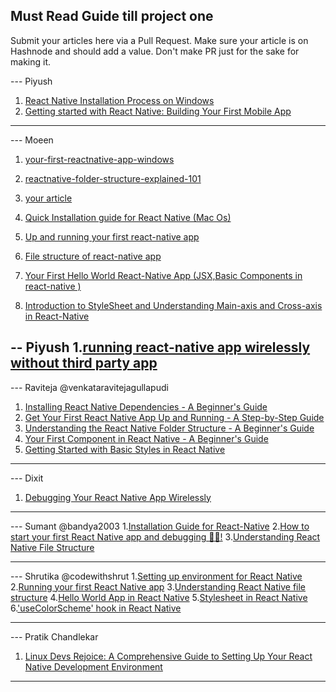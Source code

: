 ## Must Read Guide till project one

Submit your articles here via a Pull Request. Make sure your article is on Hashnode and should add a value. Don't make PR just for the sake for making it.


--- Piyush

1. [React Native Installation Process on Windows](https://piyushsagar.hashnode.dev/react-native-installation-process-on-windows)
2. [Getting started with React Native: Building Your First Mobile App](https://piyushsagar.hashnode.dev/getting-started-with-react-native-building-your-first-mobile-app)
---

--- Moeen
1. [your-first-reactnative-app-windows](https://moeen.hashnode.dev/your-first-reactnative-app-windows)
2. [reactnative-folder-structure-explained-101](https://moeen.hashnode.dev/reactnative-folder-structure-explained-101)

1. [your article](link)
2. [Quick Installation guide for React Native (Mac Os)](https://sharetogrow.hashnode.dev/quick-installation-guide-for-react-native-mac-os)
3. [Up and running your first react-native app](https://sharetogrow.hashnode.dev/up-and-running-your-first-react-native-app)
4. [File structure of react-native app](https://sharetogrow.hashnode.dev/file-structure-of-react-native-app)
5. [Your First Hello World React-Native App (JSX,Basic Components in react-native )](https://sharetogrow.hashnode.dev/your-first-hello-world-react-native-app-jsxbasic-components-in-react-native) 
6. [Introduction to StyleSheet and Understanding Main-axis and Cross-axis in React-Native](https://sharetogrow.hashnode.dev/introduction-to-stylesheet-and-understanding-main-axis-and-cross-axis-in-react-native)


 -- Piyush
1.[running react-native app wirelessly without third party app](https://piyush4for.hashnode.dev/how-react-native-live-run-on-android-wirelessly-reactnative)
---


--- Raviteja @venkataravitejagullapudi
1. [Installing React Native Dependencies - A Beginner's Guide](https://venkataraviteja.hashnode.dev/installing-react-native-dependencies-a-beginners-guide)
2. [Get Your First React Native App Up and Running - A Step-by-Step Guide](https://venkataraviteja.hashnode.dev/get-your-first-react-native-app-up-and-running-a-step-by-step-guide)
3. [Understanding the React Native Folder Structure - A Beginner's Guide](https://venkataraviteja.hashnode.dev/understanding-the-react-native-folder-structure-a-beginners-guide)
4. [Your First Component in React Native - A Beginner's Guide](https://venkataraviteja.hashnode.dev/your-first-component-in-react-native-a-beginners-guide)
5. [Getting Started with Basic Styles in React Native](https://venkataraviteja.hashnode.dev/getting-started-with-basic-styles-in-react-native)

---

--- Dixit
1. [Debugging Your React Native App Wirelessly](https://heyydixit.hashnode.dev/debugging-your-react-native-app-wirelessly)

---

--- Sumant @bandya2003
1.[Installation Guide for React-Native](https://bandyablogs.hashnode.dev/unleashing-the-power-of-react-native-a-step-by-step-guide-to-installing-on-windows)
2.[How to start your first React Native app and debugging 🐱‍🏍!](https://bandyablogs.hashnode.dev/how-to-start-your-first-react-native-app-and-debugging)
3.[Understanding React Native File Structure](https://bandyablogs.hashnode.dev/file-structure-of-react-native-app)

---

--- Shrutika @codewithshrut
1.[Setting up environment for React Native](https://codewithshrut.hashnode.dev/setting-up-environment-for-react-native)
2.[Running your first React Native app](https://codewithshrut.hashnode.dev/running-your-first-react-native-app)
3.[Understanding React Native file structure](https://codewithshrut.hashnode.dev/understanding-react-native-file-structure)
4.[Hello World App in React Native](https://codewithshrut.hashnode.dev/hello-world-app-in-react-native)
5.[Stylesheet in React Native](https://codewithshrut.hashnode.dev/stylesheet-in-react-native)
6.['useColorScheme' hook in React Native](https://codewithshrut.hashnode.dev/usecolorscheme-hook-in-react-native)

---

--- Pratik Chandlekar
1. [Linux Devs Rejoice: A Comprehensive Guide to Setting Up Your React Native Development Environment](https://pratik280.hashnode.dev/linux-devs-rejoice-a-comprehensive-guide-to-setting-up-your-react-native-development-environment)

---

